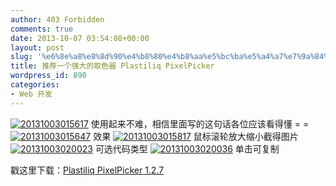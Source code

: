 ```yaml
---
author: 403 Forbidden
comments: true
date: 2013-10-07 03:54:08+00:00
layout: post
slug: '%e6%8e%a8%e8%8d%90%e4%b8%80%e4%b8%aa%e5%bc%ba%e5%a4%a7%e7%9a%84%e5%8f%96%e8%89%b2%e5%99%a8-plastiliq-pixelpicker'
title: 推荐一个强大的取色器 Plastiliq PixelPicker
wordpress_id: 890
categories:
- Web 开发
---
```

[![20131003015617](/uploads/201310//20131003015617.png)](/uploads/201310//20131003015617.png)
使用起来不难，相信里面写的这句话各位应该看得懂 = =
[![20131003015647](/uploads/201310//20131003015647.png)](/uploads/201310//20131003015647.png)
效果
[![20131003015817](/uploads/201310//20131003015817.png)](/uploads/201310//20131003015817.png)
鼠标滚轮放大缩小截得图片
[![20131003020023](/uploads/201310//20131003020023.png)](/uploads/201310//20131003020023.png)
可选代码类型
[![20131003020036](/uploads/201310//20131003020036.png)](/uploads/201310//20131003020036.png)
单击可复制

戳这里下载：[Plastiliq PixelPicker 1.2.7](/uploads/201310//Plastiliq-PixelPicker-1.2.7.zip)

